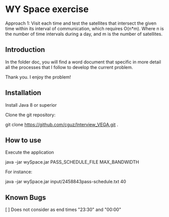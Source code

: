 # WY Space exercise

Approach 1: Visit each time and test the satellites that intersect the given time within its interval of communication, which requires O(n*m). Where n is the number of time intervals during a day, and m is the number of satellites. 

## Introduction

In the folder doc, you will find a word document that specific in more detail all the processes that I follow to develop the current problem. 

Thank you. I enjoy the problem!

## Installation

Install Java 8 or superior

Clone the git repository:

git clone https://github.com/cguz/Interview_VEGA.git .


## How to use


Execute the application

java -jar wySpace.jar PASS_SCHEDULE_FILE MAX_BANDWIDTH


For instance:

java -jar wySpace.jar input/2458843pass-schedule.txt 40


## Known Bugs

[ ] Does not consider as end times "23:30" and "00:00"

